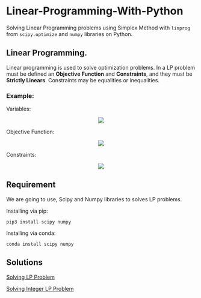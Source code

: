 # Linear-Programming-With-Python
Solving Linear Programming problems using Simplex Method with `linprog` from `scipy.optimize` and `numpy` libraries on Python.

## Linear Programming.
Linear programming is used to solve optimization problems. In a LP problem must be defined an **Objective Function** and **Constraints**, and they must be **Strictly Linears**. Constraints may be equalities or inequalities.

### Example:

Variables:
<p align="center">
   <img src="https://latex.codecogs.com/png.latex?\center&space;x_{1}&space;=&space;chairs&space;\center&space;x_{2}&space;=&space;tables"/>
</p>
Objective Function:
<p align="center">
   <img src="https://latex.codecogs.com/png.latex?z(max)=5x_{1}&space;&plus;&space;4x_{2}"/></p>
Constraints:
<p align="center">
   <img src="https://latex.codecogs.com/png.latex?\center&space;C1&space;=&space;6x_{1}&space;&plus;&space;4x_{2}&space;\leq&space;24&space;\center&space;C2&space;=&space;x_{1}&space;&plus;&space;2x_{2}&space;\leq&space;6&space;\center&space;C3&space;=&space;-x_{1}&space;&plus;&space;x_{2}&space;\leq&space;1&space;\center&space;C4&space;=&space;x_{2}&space;\leq&space;2&space;\center&space;x_{1},&space;x_{2}&space;\geq&space;0"/></p>

## Requirement
We are going to use, Scipy and Numpy libraries to solves LP problems.

Installing via pip: 

    pip3 install scipy numpy

Installing via conda: 

    conda install scipy numpy

## Solutions

[Solving LP Problem](https://github.com/Gabeqb/Linear-Programming-With-Python/blob/master/notebooks/LP-Problem01.ipynb "Problem01")

[Solving Integer LP Problem](https://github.com/Gabeqb/Linear-Programming-With-Python/blob/master/notebooks/LP-Problem02.ipynb "Problem02")
